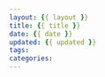 ```yaml
---
layout: {{ layout }}
title: {{ title }}
date: {{ date }}
updated: {{ updated }}
tags:
categories:
---
```

